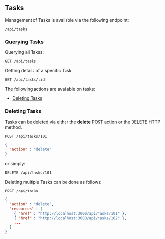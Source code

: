 ---
---

## Tasks

Management of Tasks is available via the following endpoint:

``` data
/api/tasks
```

### Querying Tasks

Querying all Takss:

    GET /api/tasks

Getting details of a specific Task:

    GET /api/tasks/:id

The following actions are available on tasks:

  - [Deleting Tasks](#deleting-tasks)

### Deleting Tasks

Tasks can be deleted via either the **delete** POST action or the DELETE
HTTP method.

    POST /api/tasks/101

``` json
{
  "action" : "delete"
}
```

or simply:

    DELETE /api/tasks/101

Deleting multiple Tasks can be done as follows:

    POST /api/tasks

``` json
{
  "action" : "delete",
  "resources" : [
    { "href" : "http://localhost:3000/api/tasks/101" },
    { "href" : "http://localhost:3000/api/tasks/102" },
    ...
  ]
}
```
